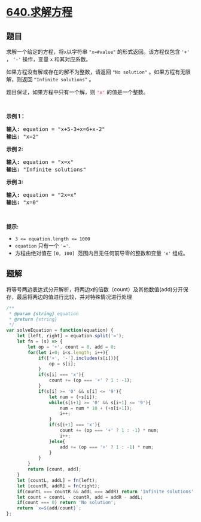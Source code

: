 # [640.求解方程](https://leetcode.cn/problems/solve-the-equation)

## 题目
<p>求解一个给定的方程，将<code>x</code>以字符串 <code>"x=#value"</code>&nbsp;的形式返回。该方程仅包含 <code>'+'</code> ， <code>'-'</code> 操作，变量&nbsp;<code>x</code>&nbsp;和其对应系数。</p>

<p>如果方程没有解或存在的解不为整数，请返回&nbsp;<code>"No solution"</code>&nbsp;。如果方程有无限解，则返回 <code>“Infinite solutions”</code> 。</p>

<p>题目保证，如果方程中只有一个解，则 <font color="#c7254e"><font face="Menlo, Monaco, Consolas, Courier New, monospace"><span style="font-size:12.6px"><span style="background-color:#f9f2f4">'x'</span></span></font></font> 的值是一个整数。</p>

<p>&nbsp;</p>

<p><strong>示例 1：</strong></p>

<pre>
<strong>输入:</strong> equation = "x+5-3+x=6+x-2"
<strong>输出:</strong> "x=2"
</pre>

<p><strong>示例 2:</strong></p>

<pre>
<strong>输入:</strong> equation = "x=x"
<strong>输出:</strong> "Infinite solutions"
</pre>

<p><strong>示例 3:</strong></p>

<pre>
<strong>输入:</strong> equation = "2x=x"
<strong>输出:</strong> "x=0"
</pre>

<p>&nbsp;</p>

<p><strong>提示:</strong></p>

<ul>
  <li><code>3 &lt;= equation.length &lt;= 1000</code></li>
  <li><code>equation</code>&nbsp;只有一个&nbsp;<code>'='</code>.&nbsp;</li>
  <li>方程由绝对值在&nbsp;<code>[0, 100]</code>&nbsp; 范围内且无任何前导零的整数和变量 <code>'x'</code>&nbsp;组成。<span style="display:block"><span style="height:0px"><span style="position:absolute">​​​</span></span></span></li>
</ul>


## 题解
将等号两边表达式分开解析，将两边x的倍数（count）及其他数值(add)分开保存，最后将两边的值进行比较，并对特殊情况进行处理

```javascript
/**
 * @param {string} equation
 * @return {string}
 */
var solveEquation = function(equation) {
    let [left, right] = equation.split('=');
    let fn = (s) => {
        let op = '+', count = 0, add = 0;
        for(let i=0; i<s.length; i++){
            if(['+', '-'].includes(s[i])){
                op = s[i];
            }
            if(s[i] === 'x'){
                count += (op === '+' ? 1 : -1);
            }
            if(s[i] >= '0' && s[i] <= '9'){
                let num = (+s[i]);
                while(s[i+1] >= '0' && s[i+1] <= '9'){
                    num = num * 10 + (+s[i+1]);
                    i++;
                }
                if(s[i+1] === 'x'){
                    count += (op === '+' ? 1 : -1) * num;
                    i++;
                }else{
                    add += (op === '+' ? 1 : -1) * num;
                }
            }
        }
        return [count, add];
    }
    let [countL, addL] = fn(left);
    let [countR, addR] = fn(right);
    if(countL === countR && addL === addR) return 'Infinite solutions';
    let count = countL - countR, add = addR - addL;
    if(count === 0) return 'No solution';
    return `x=${add/count}`;
};
```

